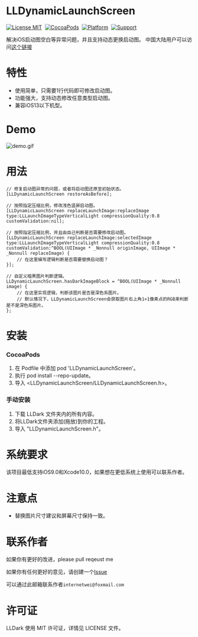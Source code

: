 LLDynamicLaunchScreen
==============
[![License MIT](https://img.shields.io/badge/license-MIT-green.svg?style=flat)](https://github.com/internetWei/llDark/blob/master/LICENSE)&nbsp; [![CocoaPods](https://img.shields.io/badge/pod-0.1.0-blue)](http://cocoapods.org/pods/LLDark)&nbsp; [![Platform](https://img.shields.io/badge/platform-ios-lightgrey)](https://www.apple.com/nl/ios)&nbsp; [![Support](https://img.shields.io/badge/support-iOS%209%2B-blue)](https://www.apple.com/nl/ios)

解决iOS启动图空白等异常问题，并且支持动态更换启动图。
中国大陆用户可以访问[这个链接](https://gitee.com/internetWei/lldynamic-launch-screen)

特性
==============
- 使用简单，只需要1行代码即可修改启动图。
- 功能强大，支持动态修改任意类型启动图。
- 兼容iOS13以下机型。

Demo
==============
![demo.gif](https://gitee.com/internetWei/lldynamic-launch-screen/raw/master/Demo/Resources/demo.gif)

用法
==============
```objc
// 修复启动图异常的问题，或者将启动图还原至初始状态。
[LLDynamicLaunchScreen restoreAsBefore];

// 按照指定压缩比例，修改浅色竖屏启动图。
[LLDynamicLaunchScreen replaceLaunchImage:replaceImage type:LLLaunchImageTypeVerticalLight compressionQuality:0.8 customValidation:nil];

// 按照指定压缩比例，并且由自己判断是否需要修改启动图。
[LLDynamicLaunchScreen replaceLaunchImage:selectedImage type:LLLaunchImageTypeVerticalLight compressionQuality:0.8 customValidation:^BOOL(UIImage * _Nonnull originImage, UIImage * _Nonnull replaceImage) {
    // 在这里编写逻辑判断是否需要替换启动图？
}];

// 自定义暗黑图片判断逻辑。
LLDynamicLaunchScreen.hasDarkImageBlock = ^BOOL(UIImage * _Nonnull image) {
    // 在这里实现逻辑，判断该图片是否是深色系图片。
    // 默认情况下，LLDynamicLaunchScreen会获取图片右上角1×1像素点的RGB来判断是不是深色系图片。
};
```

安装
==============
### CocoaPods
1. 在 Podfile 中添加 pod 'LLDynamicLaunchScreen'。
2. 执行 pod install --repo-update。
3. 导入 <LLDynamicLaunchScreen/LLDynamicLaunchScreen.h>。

### 手动安装
1. 下载 LLDark 文件夹内的所有内容。
2. 将LLDark文件夹添加(拖放)到你的工程。
3. 导入 "LLDynamicLaunchScreen.h"。

系统要求
==============
该项目最低支持iOS9.0和Xcode10.0，如果想在更低系统上使用可以联系作者。

注意点
==============
* 替换图片尺寸建议和屏幕尺寸保持一致。

联系作者
==============
如果你有更好的改进，please pull reqeust me

如果你有任何更好的意见，请创建一个[Issue](https://github.com/internetWei/LLDynamicLaunchScreen/issues)

可以通过此邮箱联系作者`internetwei@foxmail.com`

许可证
==============
LLDark 使用 MIT 许可证，详情见 LICENSE 文件。
